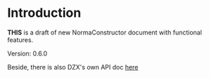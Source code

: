 # Introduction

**THIS** is a draft of new NormaConstructor document with functional features.

Version: 0.6.0

Beside, there is also DZX's own API doc [here](draft..md)